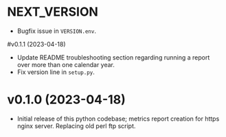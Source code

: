 # NEXT_VERSION

* Bugfix issue in `VERSION.env`.

#v0.1.1 (2023-04-18)

* Update README troubleshooting section regarding running a report over more than one calendar year.
* Fix version line in `setup.py`.

# v0.1.0 (2023-04-18)

* Initial release of this python codebase; metrics report creation for https nginx server. Replacing old perl ftp script.
